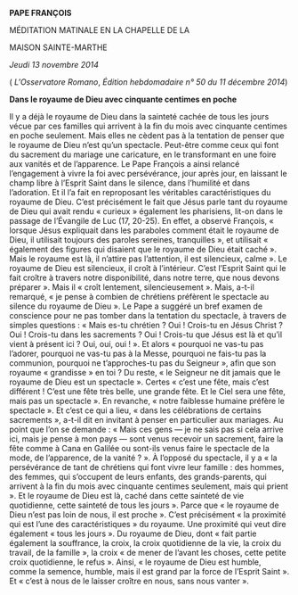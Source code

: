 **PAPE FRANÇOIS**

MÉDITATION MATINALE EN LA CHAPELLE DE LA

MAISON SAINTE-MARTHE

*Jeudi 13 novembre 2014*

( *L'Osservatore Romano*, *Édition hebdomadaire n° 50 du 11 décembre 2014*)

**Dans le royaume de Dieu avec cinquante centimes en poche**

Il y a déjà le royaume de Dieu dans la sainteté cachée de tous les jours vécue par ces familles qui arrivent à la fin du mois avec cinquante centimes en poche seulement. Mais elles ne cèdent pas à la tentation de penser que le royaume de Dieu n’est qu’un spectacle. Peut-être comme ceux qui font du sacrement du mariage une caricature, en le transformant en une foire aux vanités et de l’apparence. Le Pape François a ainsi relancé l’engagement à vivre la foi avec persévérance, jour après jour, en laissant le champ libre à l’Esprit Saint dans le silence, dans l’humilité et dans l’adoration. Et il l’a fait en reproposant les véritables caractéristiques du royaume de Dieu. C’est précisément le fait que Jésus parle tant du royaume de Dieu qui avait rendu « curieux » également les pharisiens, lit-on dans le passage de l’Évangile de Luc (17, 20-25). En effet, a observé François, « lorsque Jésus expliquait dans les paraboles comment était le royaume de Dieu, il utilisait toujours des paroles sereines, tranquilles », et utilisait « également des figures qui disaient que le royaume de Dieu était caché ». Mais le royaume est là, il n’attire pas l’attention, il est silencieux, calme ». Le royaume de Dieu est silencieux, il croît à l’intérieur. C’est l’Esprit Saint qui le fait croître à travers notre disponibilité, dans notre terre, que nous devons préparer ». Mais il « croît lentement, silencieusement ». Mais, a-t-il remarqué, « je pense à combien de chrétiens préfèrent le spectacle au silence du royaume de Dieu ». Le Pape a suggéré un bref examen de conscience pour ne pas tomber dans la tentation du spectacle, à travers de simples questions : « Mais es-tu chrétien ? Oui ! Crois-tu en Jésus Christ ? Oui ! Crois-tu dans les sacrements ? Oui ! Crois-tu que Jésus est là et qu’il vient à présent ici ? Oui, oui, oui ! ». Et alors « pourquoi ne vas-tu pas l’adorer, pourquoi ne vas-tu pas à la Messe, pourquoi ne fais-tu pas la communion, pourquoi ne t’approches-tu pas du Seigneur », afin que son royaume « grandisse » en toi ? Du reste, « le Seigneur ne dit jamais que le royaume de Dieu est un spectacle ». Certes « c’est une fête, mais c’est différent ! C’est une fête très belle, une grande fête. Et le Ciel sera une fête, mais pas un spectacle ». En revanche, « notre faiblesse humaine préfère le spectacle ». Et c’est ce qui a lieu, « dans les célébrations de certains sacrements », a-t-il dit en invitant à penser en particulier aux mariages. Au point que l’on se demande : « Mais ces gens — je ne sais pas si cela arrive ici, mais je pense à mon pays — sont venus recevoir un sacrement, faire la fête comme à Cana en Galilée ou sont-ils venus faire le spectacle de la mode, de l’apparence, de la vanité ? ». À l’opposé du spectacle, il y a « la persévérance de tant de chrétiens qui font vivre leur famille : des hommes, des femmes, qui s’occupent de leurs enfants, des grands-parents, qui arrivent à la fin du mois avec cinquante centimes seulement, mais qui prient ». Et le royaume de Dieu est là, caché dans cette sainteté de vie quotidienne, cette sainteté de tous les jours ». Parce que « le royaume de Dieu n’est pas loin de nous, il est proche ». C’est précisément « la proximité qui est l’une des caractéristiques » du royaume. Une proximité qui veut dire également « tous les jours ». Du royaume de Dieu, dont « fait partie également la souffrance, la croix, la croix quotidienne de la vie, la croix du travail, de la famille », la croix « de mener de l’avant les choses, cette petite croix quotidienne, le refus ». Ainsi, « le royaume de Dieu est humble, comme la semence, humble, mais il est grand par la force de l’Esprit Saint ». Et « c’est à nous de le laisser croître en nous, sans nous vanter ».